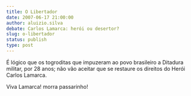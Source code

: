 ```yaml
---
title: O Libertador
date: 2007-06-17 21:00:00
author: aluizio.silva
debate: Carlos Lamarca: herói ou desertor?
slug: o-libertador
status: publish 
type: post
---
```


  

  

 É lógico que os togroditas que impuzeram ao povo brasileiro a Ditadura militar, por 28 anos; não vão aceitar que se restaure os direitos do Herói Carlos Lamarca.  

 Viva Lamarca! morra passarinho!
